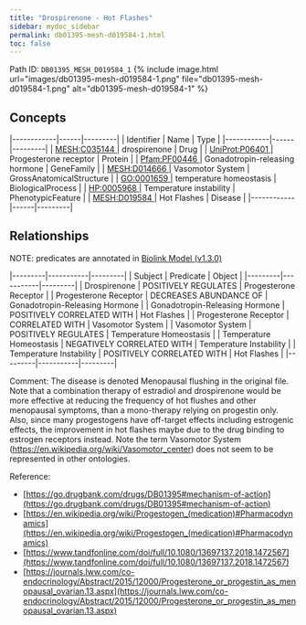 ```yaml
---
title: "Drospirenone - Hot Flashes"
sidebar: mydoc_sidebar
permalink: db01395-mesh-d019584-1.html
toc: false 
---
```



Path ID: `DB01395_MESH_D019584_1`
{% include image.html url="images/db01395-mesh-d019584-1.png" file="db01395-mesh-d019584-1.png" alt="db01395-mesh-d019584-1" %}

## Concepts

|------------|------|---------|
| Identifier | Name | Type    |
|------------|------|---------|
| <a href="https://identifiers.org/MESH:C035144">MESH:C035144 </a> | drospirenone | Drug |
| <a href="https://identifiers.org/UniProt:P06401">UniProt:P06401 </a> | Progesterone receptor | Protein |
| <a href="https://identifiers.org/Pfam:PF00446">Pfam:PF00446 </a> | Gonadotropin-releasing hormone | GeneFamily |
| <a href="https://identifiers.org/MESH:D014666">MESH:D014666 </a> | Vasomotor System | GrossAnatomicalStructure |
| <a href="https://identifiers.org/GO:0001659">GO:0001659 </a> | temperature homeostasis | BiologicalProcess |
| <a href="https://identifiers.org/HP:0005968">HP:0005968 </a> | Temperature instability | PhenotypicFeature |
| <a href="https://identifiers.org/MESH:D019584">MESH:D019584 </a> | Hot Flashes | Disease |
|------------|------|---------|

## Relationships


NOTE: predicates are annotated in <a href="https://github.com/biolink/biolink-model/releases/tag/v1.3.0">Biolink Model (v1.3.0)</a>

|---------|-----------|---------|
| Subject | Predicate | Object  |
|---------|-----------|---------|
| Drospirenone | POSITIVELY REGULATES | Progesterone Receptor |
| Progesterone Receptor | DECREASES ABUNDANCE OF | Gonadotropin-Releasing Hormone |
| Gonadotropin-Releasing Hormone | POSITIVELY CORRELATED WITH | Hot Flashes |
| Progesterone Receptor | CORRELATED WITH | Vasomotor System |
| Vasomotor System | POSITIVELY REGULATES | Temperature Homeostasis |
| Temperature Homeostasis | NEGATIVELY CORRELATED WITH | Temperature Instability |
| Temperature Instability | POSITIVELY CORRELATED WITH | Hot Flashes |
|---------|-----------|---------|

Comment: The disease is denoted Menopausal flushing in the original file. Note that a combination therapy of estradiol and drospirenone would be more effective at reducing the frequency of hot flushes and other menopausal symptoms, than a mono-therapy relying on progestin only. Also, since many progestogens have off-target effects including estrogenic effects, the improvement in hot flashes maybe due to the drug binding to estrogen receptors instead. Note the term Vasomotor System (https://en.wikipedia.org/wiki/Vasomotor_center) does not seem to be represented in other ontologies.

Reference: 
  - [https://go.drugbank.com/drugs/DB01395#mechanism-of-action](https://go.drugbank.com/drugs/DB01395#mechanism-of-action)
  - [https://en.wikipedia.org/wiki/Progestogen_(medication)#Pharmacodynamics](https://en.wikipedia.org/wiki/Progestogen_(medication)#Pharmacodynamics)
  - [https://www.tandfonline.com/doi/full/10.1080/13697137.2018.1472567](https://www.tandfonline.com/doi/full/10.1080/13697137.2018.1472567)
  - [https://journals.lww.com/co-endocrinology/Abstract/2015/12000/Progesterone_or_progestin_as_menopausal_ovarian.13.aspx](https://journals.lww.com/co-endocrinology/Abstract/2015/12000/Progesterone_or_progestin_as_menopausal_ovarian.13.aspx)
